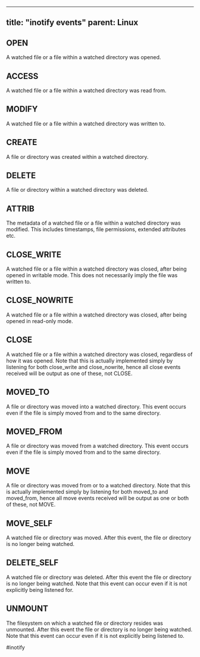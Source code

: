 
---
title: "inotify events"
parent: Linux
---

## OPEN
A watched file or a file within a watched directory was opened.

## ACCESS 
A watched file or a file within a watched directory was read from.

## MODIFY
A watched file or a file within a watched directory was written to.

## CREATE
A file or directory was created within a watched directory.

## DELETE
A file or directory within a watched directory was deleted.

## ATTRIB
The metadata of a watched file or a file within a watched directory was modified.  This includes timestamps, file permissions, extended attributes etc.

## CLOSE_WRITE
A watched file or a file within a watched directory was closed, after being opened in writable mode.  This does not necessarily imply the file was written to.

## CLOSE_NOWRITE
A watched file or a file within a watched directory was closed, after being opened in read-only mode.

## CLOSE
A watched file or a file within a watched directory was closed, regardless of how it was opened.  Note that this is actually implemented simply by listening for both close_write and close_nowrite, hence all close events received will be output as one of these, not CLOSE.

## MOVED_TO
A file or directory was moved into a watched directory.  This event occurs even if the file is simply moved from and to the same directory.

## MOVED_FROM
A file or directory was moved from a watched directory.  This event occurs even if the file is simply moved from and to the same directory.

## MOVE
A file or directory was moved from or to a watched directory.  Note that this is actually implemented simply by listening for both moved_to and moved_from, hence all move events received will be output as one or both of these, not MOVE.

## MOVE_SELF
A watched file or directory was moved. After this event, the file or directory is no longer being watched.

## DELETE_SELF
A  watched  file  or directory was deleted.  After this event the file or directory is no longer being watched.  Note that this event can occur even if it is not explicitly being listened for.

## UNMOUNT
The filesystem on which a watched file or directory resides was unmounted.  After this event the file or directory is no longer being watched.  Note that this  event can occur even if it is not explicitly being listened to.



#inotify
